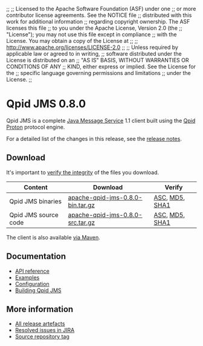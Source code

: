 ;;
;; Licensed to the Apache Software Foundation (ASF) under one
;; or more contributor license agreements.  See the NOTICE file
;; distributed with this work for additional information
;; regarding copyright ownership.  The ASF licenses this file
;; to you under the Apache License, Version 2.0 (the
;; "License"); you may not use this file except in compliance
;; with the License.  You may obtain a copy of the License at
;; 
;;   http://www.apache.org/licenses/LICENSE-2.0
;; 
;; Unless required by applicable law or agreed to in writing,
;; software distributed under the License is distributed on an
;; "AS IS" BASIS, WITHOUT WARRANTIES OR CONDITIONS OF ANY
;; KIND, either express or implied.  See the License for the
;; specific language governing permissions and limitations
;; under the License.
;;

# Qpid JMS 0.8.0

Qpid JMS is a complete [Java Message Service][jms] 1.1 client built
using the [Qpid Proton]({{site_url}}/proton/index.html) protocol engine.

For a detailed list of the changes in this release, see the [release
notes](release-notes.html).

[jms]: http://en.wikipedia.org/wiki/Java_Message_Service

## Download

It's important to [verify the
integrity]({{site_url}}/download.html#verify-what-you-download) of the
files you download.

| Content | Download | Verify |
|---------|----------|--------|
| Qpid JMS binaries | [apache-qpid-jms-0.8.0-bin.tar.gz](http://archive.apache.org/dist/qpid/jms/0.8.0/apache-qpid-jms-0.8.0-bin.tar.gz) | [ASC](http://archive.apache.org/dist/qpid/jms/0.8.0/apache-qpid-jms-0.8.0-bin.tar.gz.asc), [MD5](http://archive.apache.org/dist/qpid/jms/0.8.0/apache-qpid-jms-0.8.0-bin.tar.gz.md5), [SHA1](http://archive.apache.org/dist/qpid/jms/0.8.0/apache-qpid-jms-0.8.0-bin.tar.gz.sha1) |
| Qpid JMS source code | [apache-qpid-jms-0.8.0-src.tar.gz](http://archive.apache.org/dist/qpid/jms/0.8.0/apache-qpid-jms-0.8.0-src.tar.gz) | [ASC](http://archive.apache.org/dist/qpid/jms/0.8.0/apache-qpid-jms-0.8.0-src.tar.gz.asc), [MD5](http://archive.apache.org/dist/qpid/jms/0.8.0/apache-qpid-jms-0.8.0-src.tar.gz.md5), [SHA1](http://archive.apache.org/dist/qpid/jms/0.8.0/apache-qpid-jms-0.8.0-src.tar.gz.sha1) |

The client is also available [via Maven]({{site_url}}/maven.html).

## Documentation


<div class="two-column" markdown="1">

 - [API reference](http://docs.oracle.com/javaee/1.4/api/javax/jms/package-summary.html)
 - [Examples](https://github.com/apache/qpid-jms/tree/0.8.0/qpid-jms-examples)
 - [Configuration](docs/index.html)
 - [Building Qpid JMS](building.html)

</div>


## More information

 - [All release artefacts](http://archive.apache.org/dist/qpid/jms/0.8.0)
 - [Resolved issues in JIRA](https://issues.apache.org/jira/issues/?jql=project+%3D+QPIDJMS+AND+fixVersion+%3D+%270.8.0%27+AND+resolution+%3D+%27fixed%27+ORDER+BY+priority+DESC)
 - [Source repository tag](https://git-wip-us.apache.org/repos/asf/qpid-jms.git/tree/refs/tags/0.8.0)

<script type="text/javascript">
  _deferredFunctions.push(function() {
      if ("0.8.0" === "{{current_jms_release}}") {
          _modifyCurrentReleaseLinks();
      }
  });
</script>